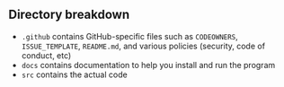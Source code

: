 ## Directory breakdown

- `.github`  contains GitHub-specific files such as `CODEOWNERS`, `ISSUE_TEMPLATE`, `README.md`, and various policies (security, code of conduct, etc)
-  `docs` contains documentation to help you install and run the program
- `src` contains the actual code
